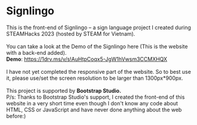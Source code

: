 # Signlingo
This is the front-end of Signlingo – a sign language project I created during STEAMHacks 2023 (hosted by STEAM for Vietnam).
<br>
<br>
You can take a look at the Demo of the Signlingo here (This is the website with a back-end added).
<br>
<b>Demo</b>: https://1drv.ms/v/s!AuHtpCoqx5-JgW1hVwsm3CCMXHQX
<br>
<br>
I have not yet completed the responsive part of the website. So to best use it, please use/set the screen resolution to be larger than 1300px*900px.
<br>
<br>
This project is supported by <b>Bootstrap Studio.</b>
<br>
P/s: Thanks to Bootstrap Studio's support, I created the front-end of this website in a very short time even though I don't know any code about HTML, CSS or JavaScript and have never done anything about the web before:)
